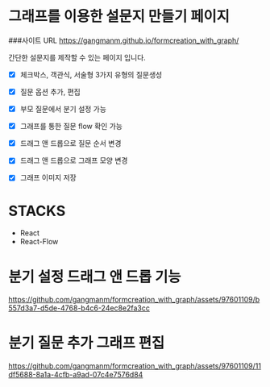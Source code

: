 # 그래프를 이용한 설문지 만들기 페이지 
###사이트 URL
https://gangmanm.github.io/formcreation_with_graph/


간단한 설문지를 제작할 수 있는 페이지 입니다. 

- [X] 체크박스, 객관식, 서술형 3가지 유형의 질문생성
- [X] 질문 옵션 추가, 편집
- [X] 부모 질문에서 분기 설정 가능
- [X] 그래프를 통한 질문 flow 확인 가능
- [X] 드래그 앤 드롭으로 질문 순서 변경
- [X] 드래그 앤 드롭으로 그래프 모양 변경
- [X] 그래프 이미지 저장


 # STACKS
 - React
 - React-Flow




# 분기 설정 드래그 앤 드롭 기능
https://github.com/gangmanm/formcreation_with_graph/assets/97601109/b557d3a7-d5de-4768-b4c6-24ec8e2fa3cc

# 분기 질문 추가 그래프 편집
https://github.com/gangmanm/formcreation_with_graph/assets/97601109/11df5688-8a1a-4cfb-a9ad-07c4e7576d84

